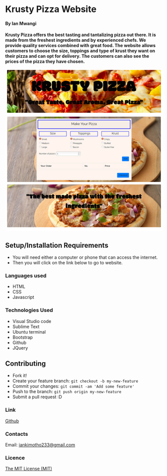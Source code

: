 # Krusty Pizza Website

#### By Ian Mwangi

#### Krusty Pizza offers the best tasting and tantalizing pizza out there. It is made from the freshest ingredients and by experienced chefs. We provide quality services combined with great food. The website allows customers to choose the size, toppings and type of krust they want on their pizza and can opt for delivery. The customers can also see the prices of the pizza they have chosen.

![Krusty pizza](/images/web-image.jpg)

## Setup/Installation Requirements
- You will need either a computer or phone that can access the internet.
- Then you will click on the link below to go to website.

### Languages used
- HTML
- CSS
- Javascript

### Technologies Used
- Visual Studio code
- Sublime Text
- Ubuntu terminal
- Bootstrap
- Github
- JQuery

## Contributing
- Fork it!
- Create your feature branch: `git checkout -b my-new-feature`
- Commit your changes: `git commit -am 'Add some feature'`
- Push to the branch: `git push origin my-new-feature`
- Submit a pull request :D

### Link
[Github](https://github.com/IanMK-1/krusty-pizza)

### Contacts
Email: iankimotho233@gmail.com

### Licence
[The MIT License (MIT)](LICENCE.md)